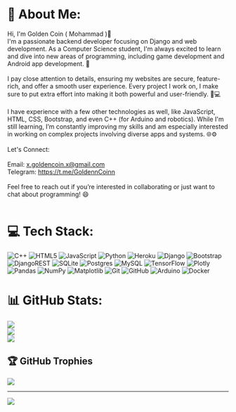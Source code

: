 # 💫 About Me:
Hi, I'm Golden Coin ( Mohammad )👋<br>I'm a passionate backend developer focusing on Django and web development. As a Computer Science student, I'm always excited to learn and dive into new areas of programming, including game development and Android app development. 🚀<br><br>I pay close attention to details, ensuring my websites are secure, feature-rich, and offer a smooth user experience. Every project I work on, I make sure to put extra effort into making it both powerful and user-friendly. 🔐💻<br><br>I have experience with a few other technologies as well, like JavaScript, HTML, CSS, Bootstrap, and even C++ (for Arduino and robotics). While I'm still learning, I’m constantly improving my skills and am especially interested in working on complex projects involving diverse apps and systems. 🌐⚙️<br><br>Let's Connect:<br><br>Email: x.goldencoin.x@gmail.com<br>Telegram: https://t.me/GoldennCoinn<br><br>Feel free to reach out if you’re interested in collaborating or just want to chat about programming! 😄<br><br>


# 💻 Tech Stack:
![C++](https://img.shields.io/badge/c++-%2300599C.svg?style=flat&logo=c%2B%2B&logoColor=white) ![HTML5](https://img.shields.io/badge/html5-%23E34F26.svg?style=flat&logo=html5&logoColor=white) ![JavaScript](https://img.shields.io/badge/javascript-%23323330.svg?style=flat&logo=javascript&logoColor=%23F7DF1E) ![Python](https://img.shields.io/badge/python-3670A0?style=flat&logo=python&logoColor=ffdd54) ![Heroku](https://img.shields.io/badge/heroku-%23430098.svg?style=flat&logo=heroku&logoColor=white) ![Django](https://img.shields.io/badge/django-%23092E20.svg?style=flat&logo=django&logoColor=white) ![Bootstrap](https://img.shields.io/badge/bootstrap-%238511FA.svg?style=flat&logo=bootstrap&logoColor=white) ![DjangoREST](https://img.shields.io/badge/DJANGO-REST-ff1709?style=flat&logo=django&logoColor=white&color=ff1709&labelColor=gray) ![SQLite](https://img.shields.io/badge/sqlite-%2307405e.svg?style=flat&logo=sqlite&logoColor=white) ![Postgres](https://img.shields.io/badge/postgres-%23316192.svg?style=flat&logo=postgresql&logoColor=white) ![MySQL](https://img.shields.io/badge/mysql-4479A1.svg?style=flat&logo=mysql&logoColor=white) ![TensorFlow](https://img.shields.io/badge/TensorFlow-%23FF6F00.svg?style=flat&logo=TensorFlow&logoColor=white) ![Plotly](https://img.shields.io/badge/Plotly-%233F4F75.svg?style=flat&logo=plotly&logoColor=white) ![Pandas](https://img.shields.io/badge/pandas-%23150458.svg?style=flat&logo=pandas&logoColor=white) ![NumPy](https://img.shields.io/badge/numpy-%23013243.svg?style=flat&logo=numpy&logoColor=white) ![Matplotlib](https://img.shields.io/badge/Matplotlib-%23ffffff.svg?style=flat&logo=Matplotlib&logoColor=black) ![Git](https://img.shields.io/badge/git-%23F05033.svg?style=flat&logo=git&logoColor=white) ![GitHub](https://img.shields.io/badge/github-%23121011.svg?style=flat&logo=github&logoColor=white) ![Arduino](https://img.shields.io/badge/-Arduino-00979D?style=flat&logo=Arduino&logoColor=white) ![Docker](https://img.shields.io/badge/docker-%230db7ed.svg?style=flat&logo=docker&logoColor=white)
# 📊 GitHub Stats:
![](https://github-readme-stats.vercel.app/api?username=golden-coin&theme=neon&hide_border=false&include_all_commits=true&count_private=true)<br/>
![](https://github-readme-streak-stats.herokuapp.com/?user=golden-coin&theme=neon&hide_border=false)<br/>
![](https://github-readme-stats.vercel.app/api/top-langs/?username=golden-coin&theme=neon&hide_border=false&include_all_commits=true&count_private=true&layout=compact)

## 🏆 GitHub Trophies
![](https://github-profile-trophy.vercel.app/?username=golden-coin&theme=neon&no-frame=false&no-bg=false&margin-w=4)

---
[![](https://visitcount.itsvg.in/api?id=golden-coin&icon=3&color=0)](https://visitcount.itsvg.in)

<!-- Proudly created with GPRM ( https://gprm.itsvg.in ) -->
